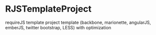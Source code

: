 RJSTemplateProject
==================

requireJS template project template (backbone, marionette, angularJS, emberJS, twitter bootstrap, LESS) with optimization
